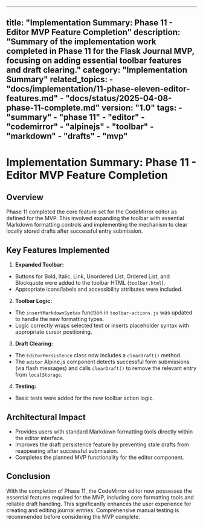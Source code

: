 ***

title: "Implementation Summary: Phase 11 - Editor MVP Feature Completion"
description: "Summary of the implementation work completed in Phase 11 for the Flask Journal MVP, focusing on adding essential toolbar features and draft clearing."
category: "Implementation Summary"
related\_topics:
\- "docs/implementation/11-phase-eleven-editor-features.md"
\- "docs/status/2025-04-08-phase-11-complete.md"
version: "1.0"
tags:
\- "summary"
\- "phase 11"
\- "editor"
\- "codemirror"
\- "alpinejs"
\- "toolbar"
\- "markdown"
\- "drafts"
\- "mvp"
--------

# Implementation Summary: Phase 11 - Editor MVP Feature Completion

## Overview

Phase 11 completed the core feature set for the CodeMirror editor as defined for the MVP. This involved expanding the toolbar with essential Markdown formatting controls and implementing the mechanism to clear locally stored drafts after successful entry submission.

## Key Features Implemented

1. **Expanded Toolbar:**

- Buttons for Bold, Italic, Link, Unordered List, Ordered List, and Blockquote were added to the toolbar HTML (`toolbar.html`).
- Appropriate icons/labels and accessibility attributes were included.

2. **Toolbar Logic:**

- The `insertMarkdownSyntax` function in `toolbar-actions.js` was updated to handle the new formatting types.
- Logic correctly wraps selected text or inserts placeholder syntax with appropriate cursor positioning.

3. **Draft Clearing:**

- The `EditorPersistence` class now includes a `clearDraft()` method.
- The `editor` Alpine.js component detects successful form submissions (via flash messages) and calls `clearDraft()` to remove the relevant entry from `localStorage`.

4. **Testing:**

- Basic tests were added for the new toolbar action logic.

## Architectural Impact

- Provides users with standard Markdown formatting tools directly within the editor interface.
- Improves the draft persistence feature by preventing stale drafts from reappearing after successful submission.
- Completes the planned MVP functionality for the editor component.

## Conclusion

With the completion of Phase 11, the CodeMirror editor now possesses the essential features required for the MVP, including core formatting tools and reliable draft handling. This significantly enhances the user experience for creating and editing journal entries. Comprehensive manual testing is recommended before considering the MVP complete.

